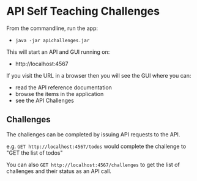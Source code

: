 # API Self Teaching Challenges

From the commandline, run the app:
 
- `java -jar apichallenges.jar`

This will start an API and GUI running on:

- http://localhost:4567

If you visit the URL in a browser then you will see the GUI where you can:
 
- read the API reference documentation
- browse the items in the application
- see the API Challenges

## Challenges

The challenges can be completed by issuing API requests to the API.

e.g. `GET http://localhost:4567/todos` would complete the challenge to "GET the list of todos"

You can also `GET http://localhost:4567/challenges` to get the list of challenges and their status as an API call. 



